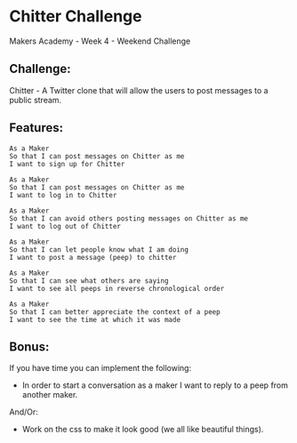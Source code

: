 Chitter Challenge
=================

Makers Academy - Week 4 - Weekend Challenge

Challenge:
-------

Chitter - A Twitter clone that will allow the users to post messages to a public stream.

Features:
-------

```
As a Maker
So that I can post messages on Chitter as me
I want to sign up for Chitter

As a Maker
So that I can post messages on Chitter as me
I want to log in to Chitter

As a Maker
So that I can avoid others posting messages on Chitter as me
I want to log out of Chitter

As a Maker
So that I can let people know what I am doing
I want to post a message (peep) to chitter

As a Maker
So that I can see what others are saying
I want to see all peeps in reverse chronological order

As a Maker
So that I can better appreciate the context of a peep
I want to see the time at which it was made
```

Bonus:
-----

If you have time you can implement the following:

* In order to start a conversation as a maker I want to reply to a peep from another maker.

And/Or:

* Work on the css to make it look good (we all like beautiful things).
